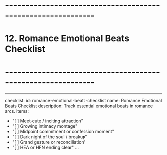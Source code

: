 <!-- Powered by BMAD™ Core -->

# ------------------------------------------------------------

# 12. Romance Emotional Beats Checklist

# ------------------------------------------------------------

---

checklist:
id: romance-emotional-beats-checklist
name: Romance Emotional Beats Checklist
description: Track essential emotional beats in romance arcs.
items:

- "[ ] Meet‑cute / inciting attraction"
- "[ ] Growing intimacy montage"
- "[ ] Midpoint commitment or confession moment"
- "[ ] Dark night of the soul / breakup"
- "[ ] Grand gesture or reconciliation"
- "[ ] HEA or HFN ending clear"
  ...
